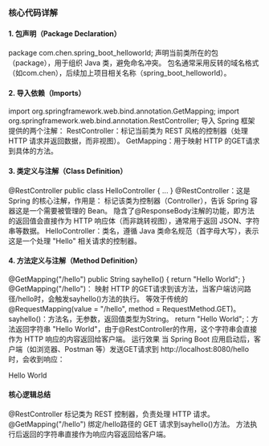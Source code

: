 ### 核心代码详解
#### 1. 包声明（Package Declaration）

package com.chen.spring_boot_helloworld;
声明当前类所在的包（package），用于组织 Java 类，避免命名冲突。
包名通常采用反转的域名格式（如com.chen），后续加上项目相关名称（spring_boot_helloworld）。
#### 2. 导入依赖（Imports）

import org.springframework.web.bind.annotation.GetMapping;
import org.springframework.web.bind.annotation.RestController;
导入 Spring 框架提供的两个注解：
RestController：标记当前类为 REST 风格的控制器（处理 HTTP 请求并返回数据，而非视图）。
GetMapping：用于映射 HTTP 的GET请求到具体的方法。

#### 3. 类定义与注解（Class Definition）

@RestController
public class HelloController { ... }
@RestController：这是 Spring 的核心注解，作用是：
标记该类为控制器（Controller），告诉 Spring 容器这是一个需要被管理的 Bean。
隐含了@ResponseBody注解的功能，即方法的返回值会直接作为 HTTP 响应体（而非跳转视图），通常用于返回 JSON、字符串等数据。
HelloController：类名，遵循 Java 类命名规范（首字母大写），表示这是一个处理 "Hello" 相关请求的控制器。

#### 4. 方法定义与注解（Method Definition）

@GetMapping("/hello")
public String sayhello() {
    return "Hello World";
}
@GetMapping("/hello")：
映射 HTTP 的GET请求到该方法，当客户端访问路径/hello时，会触发sayhello()方法的执行。
等效于传统的@RequestMapping(value = "/hello", method = RequestMethod.GET)。
sayhello()：方法名，无参数，返回值类型为String。
return "Hello World";：方法返回字符串 "Hello World"，由于@RestController的作用，这个字符串会直接作为 HTTP 响应的内容返回给客户端。
运行效果
当 Spring Boot 应用启动后，客户端（如浏览器、Postman 等）发送GET请求到 http://localhost:8080/hello 时，会收到响应：

Hello World


#### 核心逻辑总结
@RestController 标记类为 REST 控制器，负责处理 HTTP 请求。
@GetMapping("/hello") 绑定/hello路径的 GET 请求到sayhello()方法。
方法执行后返回的字符串直接作为响应内容返回给客户端。
